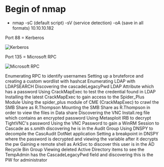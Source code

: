# Begin of nmap
- nmap -sC (default script) -sV (service detection) -oA (save in all formats) 10.10.10.182

Port 88 = Kerberos
>
![Kerberos](https://www.manageengine.com/products/active-directory-audit/kb/images/event-4771-kerberos-authentication-illustration.jpg)
>
>
Port 135 = Microsoft RPC
>
![Microsoft RPC](https://docs.microsoft.com/en-us/windows/win32/rpc/images/httprpc1.png)
>
>
Enumerating RPC to identify usernames
Setting up a bruteforce and creating a custom wordlist with hashcat
Enumerating LDAP with LDAPSEARCH
Discovering the cascadeLegacyPwd LDAP Attribute which has a password
Using CrackMapExec to test the credential found in LDAP 
Installing the latest CrackMapExec to gain access to the Spider_Plus Module
Using the spider_plus module of CME (CrackMapExec) to crawl the SMB Share as R.Thompson
Mounting the SMB Share as R.Thompson in order to view the files in Data share
Discovering the VNC Install.reg file which contains an encrypted password
Using Metasploit IRB to decrypt TightVNC's password
Using the VNC Password to gain a WinRM Session to Cascade as s.smith discovering he is in the Audit Group
Using DNSPY to decompile the CascAudit DotNet application 
Setting a breakpoint in DNSPY where the password is decrypted and viewing the variable after it decrypts the pw
Gaining e remote shell as ArkSvc to discover this user is in the AD Recycle Bin Group
Viewing deleted Active Directory items to see the TempAdmin has the CascadeLegacyPwd field and discovering this is the PW for administrator
